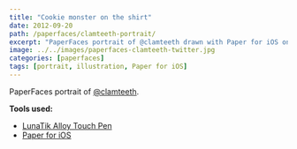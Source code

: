 ```yaml
---
title: "Cookie monster on the shirt"
date: 2012-09-20
path: /paperfaces/clamteeth-portrait/
excerpt: "PaperFaces portrait of @clamteeth drawn with Paper for iOS on an iPad."
image: ../../images/paperfaces-clamteeth-twitter.jpg
categories: [paperfaces]
tags: [portrait, illustration, Paper for iOS]
---
```


PaperFaces portrait of [@clamteeth](https://twitter.com/clamteeth).

**Tools used:**

- [LunaTik Alloy Touch Pen](https://www.amazon.com/gp/product/B00821TR7G/ref=as_li_ss_tl?ie=UTF8&tag=mademist-20&linkCode=as2&camp=1789&creative=390957&creativeASIN=B00821TR7G)
- [Paper for iOS](https://paper.bywetransfer.com/)
